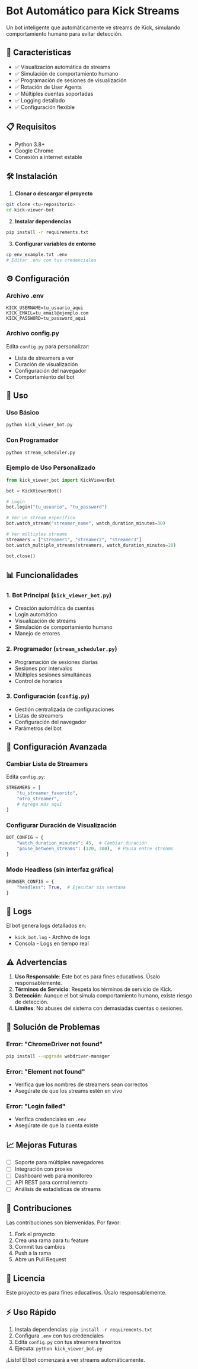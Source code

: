 # Bot Automático para Kick Streams

Un bot inteligente que automáticamente ve streams de Kick, simulando comportamiento humano para evitar detección.

## 🚀 Características

- ✅ Visualización automática de streams
- ✅ Simulación de comportamiento humano
- ✅ Programación de sesiones de visualización
- ✅ Rotación de User Agents
- ✅ Múltiples cuentas soportadas
- ✅ Logging detallado
- ✅ Configuración flexible

## 📋 Requisitos

- Python 3.8+
- Google Chrome
- Conexión a internet estable

## 🛠️ Instalación

1. **Clonar o descargar el proyecto**
```bash
git clone <tu-repositorio>
cd kick-viewer-bot
```

2. **Instalar dependencias**
```bash
pip install -r requirements.txt
```

3. **Configurar variables de entorno**
```bash
cp env_example.txt .env
# Editar .env con tus credenciales
```

## ⚙️ Configuración

### Archivo .env
```env
KICK_USERNAME=tu_usuario_aqui
KICK_EMAIL=tu_email@ejemplo.com
KICK_PASSWORD=tu_password_aqui
```

### Archivo config.py
Edita `config.py` para personalizar:
- Lista de streamers a ver
- Duración de visualización
- Configuración del navegador
- Comportamiento del bot

## 🎯 Uso

### Uso Básico
```bash
python kick_viewer_bot.py
```

### Con Programador
```bash
python stream_scheduler.py
```

### Ejemplo de Uso Personalizado
```python
from kick_viewer_bot import KickViewerBot

bot = KickViewerBot()

# Login
bot.login("tu_usuario", "tu_password")

# Ver un stream específico
bot.watch_stream("streamer_name", watch_duration_minutes=30)

# Ver múltiples streams
streamers = ["streamer1", "streamer2", "streamer3"]
bot.watch_multiple_streams(streamers, watch_duration_minutes=20)

bot.close()
```

## 📊 Funcionalidades

### 1. Bot Principal (`kick_viewer_bot.py`)
- Creación automática de cuentas
- Login automático
- Visualización de streams
- Simulación de comportamiento humano
- Manejo de errores

### 2. Programador (`stream_scheduler.py`)
- Programación de sesiones diarias
- Sesiones por intervalos
- Múltiples sesiones simultáneas
- Control de horarios

### 3. Configuración (`config.py`)
- Gestión centralizada de configuraciones
- Listas de streamers
- Configuración del navegador
- Parámetros del bot

## 🔧 Configuración Avanzada

### Cambiar Lista de Streamers
Edita `config.py`:
```python
STREAMERS = [
    "tu_streamer_favorito",
    "otro_streamer",
    # Agrega más aquí
]
```

### Configurar Duración de Visualización
```python
BOT_CONFIG = {
    "watch_duration_minutes": 45,  # Cambiar duración
    "pause_between_streams": (120, 300),  # Pausa entre streams
}
```

### Modo Headless (sin interfaz gráfica)
```python
BROWSER_CONFIG = {
    "headless": True,  # Ejecutar sin ventana
}
```

## 📝 Logs

El bot genera logs detallados en:
- `kick_bot.log` - Archivo de logs
- Consola - Logs en tiempo real

## ⚠️ Advertencias

1. **Uso Responsable**: Este bot es para fines educativos. Úsalo responsablemente.
2. **Términos de Servicio**: Respeta los términos de servicio de Kick.
3. **Detección**: Aunque el bot simula comportamiento humano, existe riesgo de detección.
4. **Límites**: No abuses del sistema con demasiadas cuentas o sesiones.

## 🐛 Solución de Problemas

### Error: "ChromeDriver not found"
```bash
pip install --upgrade webdriver-manager
```

### Error: "Element not found"
- Verifica que los nombres de streamers sean correctos
- Asegúrate de que los streams estén en vivo

### Error: "Login failed"
- Verifica credenciales en `.env`
- Asegúrate de que la cuenta existe

## 📈 Mejoras Futuras

- [ ] Soporte para múltiples navegadores
- [ ] Integración con proxies
- [ ] Dashboard web para monitoreo
- [ ] API REST para control remoto
- [ ] Análisis de estadísticas de streams

## 🤝 Contribuciones

Las contribuciones son bienvenidas. Por favor:
1. Fork el proyecto
2. Crea una rama para tu feature
3. Commit tus cambios
4. Push a la rama
5. Abre un Pull Request

## 📄 Licencia

Este proyecto es para fines educativos. Úsalo responsablemente.

## ⚡ Uso Rápido

1. Instala dependencias: `pip install -r requirements.txt`
2. Configura `.env` con tus credenciales
3. Edita `config.py` con tus streamers favoritos
4. Ejecuta: `python kick_viewer_bot.py`

¡Listo! El bot comenzará a ver streams automáticamente. 